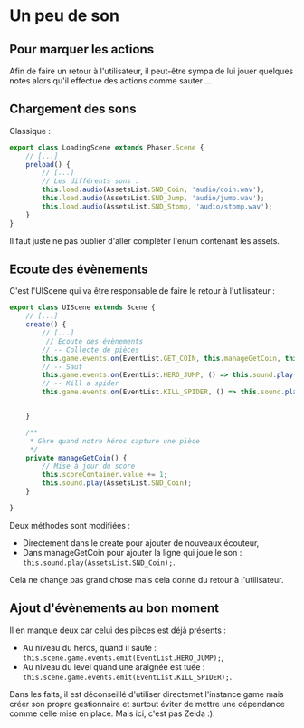 # Un peu de son
## Pour marquer les actions
Afin de faire un retour à l'utilisateur, il peut-être sympa de lui jouer quelques notes alors qu'il effectue des actions comme sauter ...

## Chargement des sons

Classique :
```typescript
export class LoadingScene extends Phaser.Scene {
    // [...]
    preload() {
        // [...]
        // Les différents sons :
        this.load.audio(AssetsList.SND_Coin, 'audio/coin.wav');
        this.load.audio(AssetsList.SND_Jump, 'audio/jump.wav');
        this.load.audio(AssetsList.SND_Stomp, 'audio/stomp.wav');
    }
}
```
Il faut juste ne pas oublier d'aller compléter l'enum contenant les assets.

## Ecoute des évènements

C'est l'UIScene qui va être responsable de faire le retour à l'utilisateur :
```typescript
export class UIScene extends Scene {
    // [...]
    create() {
        // [...]
         // Ecoute des évènements
        // -- Collecte de pièces
        this.game.events.on(EventList.GET_COIN, this.manageGetCoin, this);
        // -- Saut
        this.game.events.on(EventList.HERO_JUMP, () => this.sound.play(AssetsList.SND_Jump));
        // -- Kill a spider
        this.game.events.on(EventList.KILL_SPIDER, () => this.sound.play(AssetsList.SND_Stomp));


    }

    /**
     * Gère quand notre héros capture une pièce
     */
    private manageGetCoin() {
        // Mise à jour du score
        this.scoreContainer.value += 1;
        this.sound.play(AssetsList.SND_Coin);
    }

}
```

Deux méthodes sont modifiées :
* Directement dans le create pour ajouter de nouveaux écouteur,
* Dans manageGetCoin pour ajouter la ligne qui joue le son : ``` this.sound.play(AssetsList.SND_Coin);```.

Cela ne change pas grand chose mais cela donne du retour à l'utilisateur.

## Ajout d'évènements au bon moment

Il en manque deux car celui des pièces est déjà présents :
* Au niveau du héros, quand il saute : ```this.scene.game.events.emit(EventList.HERO_JUMP);```,
* Au niveau du level quand une araignée est tuée : ```this.scene.game.events.emit(EventList.KILL_SPIDER);```.

Dans les faits, il est déconseillé d'utiliser directemet l'instance game mais créer son propre gestionnaire et surtout éviter de mettre une dépendance comme celle mise en place. Mais ici, c'est pas Zelda :).


